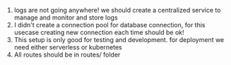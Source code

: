 1. logs are not going anywhere! we should create a centralized service to manage and monitor and store logs
2. I didn't create a connection pool for database connection, for this usecase creating new connection each time should be ok!
3. This setup is only good for testing and development. for deployment we need either serverless or kubernetes
4. All routes should be in routes/ folder
